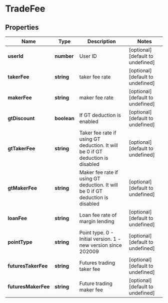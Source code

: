 # TradeFee

## Properties

Name | Type | Description | Notes
------------ | ------------- | ------------- | -------------
**userId** | **number** | User ID | [optional] [default to undefined]
**takerFee** | **string** | taker fee rate | [optional] [default to undefined]
**makerFee** | **string** | maker fee rate | [optional] [default to undefined]
**gtDiscount** | **boolean** | If GT deduction is enabled | [optional] [default to undefined]
**gtTakerFee** | **string** | Taker fee rate if using GT deduction. It will be 0 if GT deduction is disabled | [optional] [default to undefined]
**gtMakerFee** | **string** | Maker fee rate if using GT deduction. It will be 0 if GT deduction is disabled | [optional] [default to undefined]
**loanFee** | **string** | Loan fee rate of margin lending | [optional] [default to undefined]
**pointType** | **string** | Point type. 0 - Initial version. 1 - new version since 202009 | [optional] [default to undefined]
**futuresTakerFee** | **string** | Futures trading taker fee | [optional] [default to undefined]
**futuresMakerFee** | **string** | Future trading maker fee | [optional] [default to undefined]

